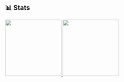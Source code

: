 ﻿## 📊 Stats

<div>
  <a href="https://github.com/tomori-hikage">
    <img height="180" src="https://github-readme-stats.vercel.app/api?username=tomori-hikage&count_private=true&show_icons=true&include_all_commits=true&theme=nord">
  </a>
  <a>
	<style="margin: 30px">
  </a>
  <a href="https://github.com/tomori-hikage">
    <img height="180" src="https://github-readme-stats.vercel.app/api/top-langs/?username=tomori-hikage&layout=compact&theme=nord">
  </a>
</div>